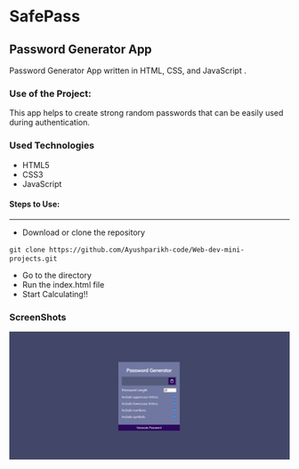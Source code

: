 <h1>SafePass</h1>
<h2>Password Generator App</h2>

<p>Password Generator App written in HTML, CSS, and JavaScript .</p>

### Use of the Project:

<p>This app helps to create strong random passwords that can be easily used during authentication.</p>

<h3>Used Technologies</h3>
<ul>
  <li>HTML5</li>
  <li>CSS3</li>
  <li>JavaScript</li>
</ul>

#### Steps to Use:

---

- Download or clone the repository

```
git clone https://github.com/Ayushparikh-code/Web-dev-mini-projects.git
```

- Go to the directory
- Run the index.html file
- Start Calculating!!

<h3> ScreenShots </h3> 

<img width="750" alt="Password Generator" src="Screenshot.png">

<br>


